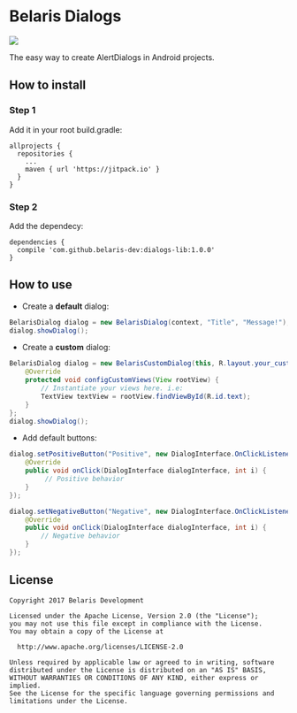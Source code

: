 # Belaris Dialogs

[![](https://jitpack.io/v/belaris-dev/dialogs-lib.svg)](https://jitpack.io/#belaris-dev/dialogs-lib)

The easy way to create AlertDialogs in Android projects.

## How to install

### Step 1

Add it in your root build.gradle:

```Gradle
allprojects {
  repositories {
    ...
    maven { url 'https://jitpack.io' }
  }
}
```

### Step 2

Add the dependecy:

```Gradle
dependencies {
  compile 'com.github.belaris-dev:dialogs-lib:1.0.0'
}
```

## How to use

* Create a **default** dialog:

```java
BelarisDialog dialog = new BelarisDialog(context, "Title", "Message!");
dialog.showDialog();
```

* Create a **custom** dialog:

```java
BelarisDialog dialog = new BelarisCustomDialog(this, R.layout.your_custom_dialog_layout) {
    @Override
    protected void configCustomViews(View rootView) {
        // Instantiate your views here. i.e:
        TextView textView = rootView.findViewById(R.id.text);
    }
};
dialog.showDialog();
```

* Add default buttons:

```java
dialog.setPositiveButton("Positive", new DialogInterface.OnClickListener() {
    @Override
    public void onClick(DialogInterface dialogInterface, int i) {
         // Positive behavior
    }
});

dialog.setNegativeButton("Negative", new DialogInterface.OnClickListener() {
    @Override
    public void onClick(DialogInterface dialogInterface, int i) {
        // Negative behavior
    }
});
```


## License

```
Copyright 2017 Belaris Development

Licensed under the Apache License, Version 2.0 (the "License");
you may not use this file except in compliance with the License.
You may obtain a copy of the License at

  http://www.apache.org/licenses/LICENSE-2.0

Unless required by applicable law or agreed to in writing, software
distributed under the License is distributed on an "AS IS" BASIS,
WITHOUT WARRANTIES OR CONDITIONS OF ANY KIND, either express or implied.
See the License for the specific language governing permissions and
limitations under the License.
```
